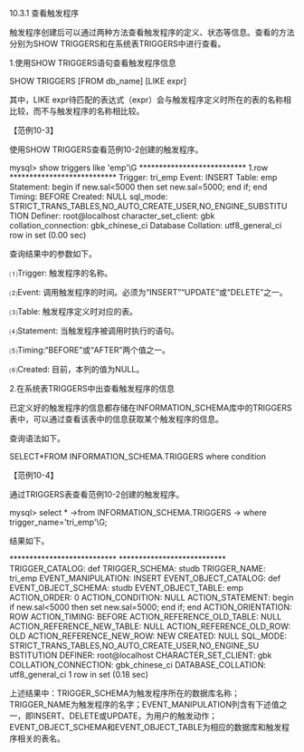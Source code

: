 #### 
  10.3.1 查看触发程序


触发程序创建后可以通过两种方法查看触发程序的定义、状态等信息。查看的方法分别为SHOW TRIGGERS和在系统表TRIGGERS中进行查看。

1.使用SHOW TRIGGERS语句查看触发程序信息

&#13;
    SHOW TRIGGERS [FROM db_name] [LIKE expr]&#13;

其中，LIKE expr待匹配的表达式（expr）会与触发程序定义时所在的表的名称相比较，而不与触发程序的名称相比较。

【范例10-3】

使用SHOW TRIGGERS查看范例10-2创建的触发程序。

&#13;
    mysql> show triggers like 'emp'\G&#13;
    *************************** 1.row ***************************&#13;
    Trigger: tri_emp&#13;
    Event: INSERT&#13;
    Table: emp&#13;
    Statement: begin&#13;
    if new.sal<5000 then&#13;
    set new.sal=5000;&#13;
    end if;&#13;
    end&#13;
    Timing: BEFORE&#13;
    Created: NULL&#13;
    sql_mode: STRICT_TRANS_TABLES,NO_AUTO_CREATE_USER,NO_ENGINE_SUBSTITU&#13;
    TION&#13;
    Definer: root@localhost&#13;
    character_set_client: gbk&#13;
    collation_connection: gbk_chinese_ci&#13;
    Database Collation: utf8_general_ci&#13;
    row in set (0.00 sec)&#13;

查询结果中的参数如下。

⑴Trigger: 触发程序的名称。

⑵Event: 调用触发程序的时间。必须为“INSERT”“UPDATE”或“DELETE”之一。

⑶Table: 触发程序定义时对应的表。

⑷Statement: 当触发程序被调用时执行的语句。

⑸Timing:“BEFORE”或“AFTER”两个值之一。

⑹Created: 目前，本列的值为NULL。

2.在系统表TRIGGERS中出查看触发程序的信息

已定义好的触发程序的信息都存储在INFORMATION_SCHEMA库中的TRIGGERS表中，可以通过查看该表中的信息获取某个触发程序的信息。

查询语法如下。

&#13;
    SELECT*FROM INFORMATION_SCHEMA.TRIGGERS&#13;
    where condition&#13;

【范例10-4】

通过TRIGGERS表查看范例10-2创建的触发程序。

&#13;
    mysql> select *&#13;
    ->from INFORMATION_SCHEMA.TRIGGERS&#13;
    -> where trigger_name='tri_emp'\G;&#13;

结果如下。

&#13;
    ***************************&#13;
    ***************************&#13;
    TRIGGER_CATALOG: def&#13;
    TRIGGER_SCHEMA: studb&#13;
    TRIGGER_NAME: tri_emp&#13;
    EVENT_MANIPULATION: INSERT&#13;
    EVENT_OBJECT_CATALOG: def&#13;
    EVENT_OBJECT_SCHEMA: studb&#13;
    EVENT_OBJECT_TABLE: emp&#13;
    ACTION_ORDER: 0&#13;
    ACTION_CONDITION: NULL&#13;
    ACTION_STATEMENT: begin&#13;
    if new.sal<5000 then&#13;
    set new.sal=5000;&#13;
    end if;&#13;
    end&#13;
    ACTION_ORIENTATION: ROW&#13;
    ACTION_TIMING: BEFORE&#13;
    ACTION_REFERENCE_OLD_TABLE: NULL&#13;
    ACTION_REFERENCE_NEW_TABLE: NULL&#13;
    ACTION_REFERENCE_OLD_ROW: OLD&#13;
    ACTION_REFERENCE_NEW_ROW: NEW&#13;
    CREATED: NULL&#13;
    SQL_MODE: STRICT_TRANS_TABLES,NO_AUTO_CREATE_USER,NO_ENGINE_SU&#13;
    BSTITUTION&#13;
    DEFINER: root@localhost&#13;
    CHARACTER_SET_CLIENT: gbk&#13;
    COLLATION_CONNECTION: gbk_chinese_ci&#13;
    DATABASE_COLLATION: utf8_general_ci&#13;
    1 row in set (0.18 sec)&#13;

上述结果中：TRIGGER_SCHEMA为触发程序所在的数据库名称；TRIGGER_NAME为触发程序的名字；EVENT_MANIPULATION列含有下述值之一，即INSERT、DELETE或UPDATE，为用户的触发动作；EVENT_OBJECT_SCHEMA和EVENT_OBJECT_TABLE为相应的数据库和触发程序相关的表名。

